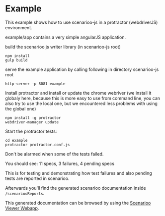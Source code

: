 # Example

This example shows how to use scenarioo-js in a protractor (webdriverJS) environment.

example/app contains a very simple angularJS application.

build the scenarioo js writer library (in scenarioo-js root)

```
npm install
gulp build
```

serve the example application
by calling following in directory scenarioo-js root
 
```
http-server -p 8081 example
```

Install protractor and install or update the chrome webriver (we install it globaly here, because this is more easy to use from command line, you can also try to use the local one, but we encountered less problems with using the global one)

```
npm install -g protractor
webdriver-manager update
```

Start the protractor tests:

```
cd example
protractor protractor.conf.js
```

Don't be alarmed when some of the tests failed.

You should see:
 11 specs, 3 failures, 4 pending specs

This is for testing and demonstrating how test failures and also pending tests are reported in scenarioo.

Afterwards you'll find the generated scenarioo documentation inside `/scenariooReports`.

This generated documentation can be browsed by using the [Scenarioo Viewer Webapp](https://github.com/scenarioo/scenarioo).

